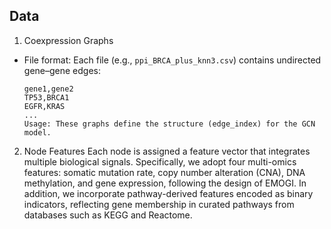 ## Data

1. Coexpression Graphs
- File format: Each file (e.g., `ppi_BRCA_plus_knn3.csv`) contains undirected gene–gene edges:
  ```csv
  gene1,gene2
  TP53,BRCA1
  EGFR,KRAS
  ...
  Usage: These graphs define the structure (edge_index) for the GCN model.
2. Node Features
Each node is assigned a feature vector that integrates multiple biological signals. Specifically, we adopt four multi-omics features: somatic mutation rate, copy number alteration (CNA), DNA methylation, and gene expression, following the design of EMOGI. In addition, we incorporate pathway-derived features encoded as binary indicators, reflecting gene membership in curated pathways from databases such as KEGG and Reactome.


